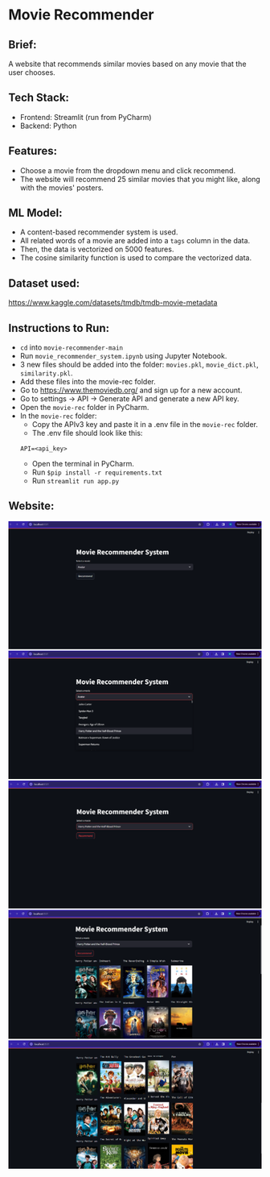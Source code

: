 # Movie Recommender

## Brief:
A website that recommends similar movies based on any movie that the user chooses.

## Tech Stack:
- Frontend: Streamlit (run from PyCharm)
- Backend: Python 

## Features:
- Choose a movie from the dropdown menu and click recommend.
- The website will recommend 25 similar movies that you might like, along with the movies' posters.

## ML Model:
- A content-based recommender system is used.
- All related words of a movie are added into a `tags` column in the data.
- Then, the data is vectorized on 5000 features.
- The cosine similarity function is used to compare the vectorized data.

## Dataset used:
https://www.kaggle.com/datasets/tmdb/tmdb-movie-metadata

## Instructions to Run:
- `cd` into `movie-recommender-main`
- Run `movie_recommender_system.ipynb` using Jupyter Notebook.
- 3 new files should be added into the folder: `movies.pkl`, `movie_dict.pkl`, `similarity.pkl`.
- Add these files into the movie-rec folder.
- Go to https://www.themoviedb.org/ and sign up for a new account.
- Go to settings -> API -> Generate API and generate a new API key.
- Open the `movie-rec` folder in PyCharm.
- In the `movie-rec` folder:
    - Copy the APIv3 key and paste it in a .env file in the `movie-rec` folder.
    - The .env file should look like this:
    ```
    API=<api_key>
    ```
    - Open the terminal in PyCharm.
    - Run 
    ```$pip install -r requirements.txt```
    - Run ```streamlit run app.py```

## Website:
![Alt text](image.png)
![Alt text](image-1.png)
![Alt text](image-2.png)
![Alt text](image-3.png)
![Alt text](image-4.png)